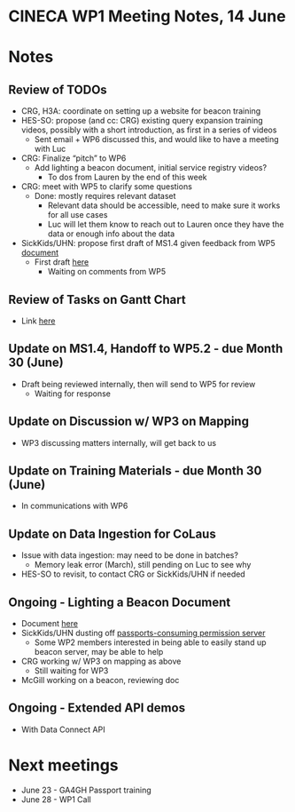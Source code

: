 # CINECA WP1 Meeting Notes, 14 June

# Notes

## Review of TODOs

- CRG, H3A: coordinate on setting up a website for beacon training
- HES-SO: propose (and cc: CRG) existing query expansion training videos, possibly with a short introduction, as first in a series of videos
    - Sent email + WP6 discussed this, and would like to have a meeting with Luc
- CRG: Finalize “pitch” to WP6
    - Add lighting a beacon document, initial service registry videos?
        - To dos from Lauren by the end of this week
- CRG: meet with WP5 to clarify some questions
    - Done: mostly requires relevant dataset
        - Relevant data should be accessible, need to make sure it works for all use cases
        - Luc will let them know to reach out to Lauren once they have the data or enough info about the data
- SickKids/UHN: propose first draft of MS1.4 given feedback from WP5 [document](https://docs.google.com/document/d/1tBg8bqnp4oxdavrA0dCkCZtGxS3v5Up-7cgHRUSlmMs/edit?ts=5ea84d31)
    - First draft [here](https://docs.google.com/presentation/d/1Qh37Bap4Vd-QMPT_3eHXfMYOyrtaWM0yU3rFLxo_FdA/edit?usp=sharing)
        - Waiting on comments from WP5

## Review of Tasks on Gantt Chart
- Link [here](https://docs.google.com/spreadsheets/d/1dyPduywYRy_WR52vjDneHRPyq_JdRArngFeReQktnsY/edit?usp=sharing)

## Update on MS1.4, Handoff to WP5.2 - due Month 30 (June)
- Draft being reviewed internally, then will send to WP5 for review
    - Waiting for response

## Update on Discussion w/ WP3 on Mapping
- WP3 discussing matters internally, will get back to us

## Update on Training Materials - due Month 30 (June)
- In communications with WP6
    
## Update on Data Ingestion for CoLaus
- Issue with data ingestion: may need to be done in batches?
    - Memory leak error (March), still pending on Luc to see why
- HES-SO to revisit, to contact CRG or SickKids/UHN if needed

## Ongoing - Lighting a Beacon Document
- Document [here](https://docs.google.com/document/d/1nnZac4z6FiiiHSW5GXyMd-yOydqLU6aXEsEZ0ikz5nA/edit?usp=sharing)
- SickKids/UHN dusting off [passports-consuming permission server](https://github.com/CINECA-project/wp1-ga4gh-passports-opa)
    - Some WP2 members interested in being able to easily stand up beacon server, may be able to help
- CRG working w/ WP3 on mapping as above
    - Still waiting for WP3
- McGill working on a beacon, reviewing doc
    
## Ongoing - Extended API demos
- With Data Connect API

# Next meetings
- June 23 - GA4GH Passport training
- June 28 - WP1 Call














